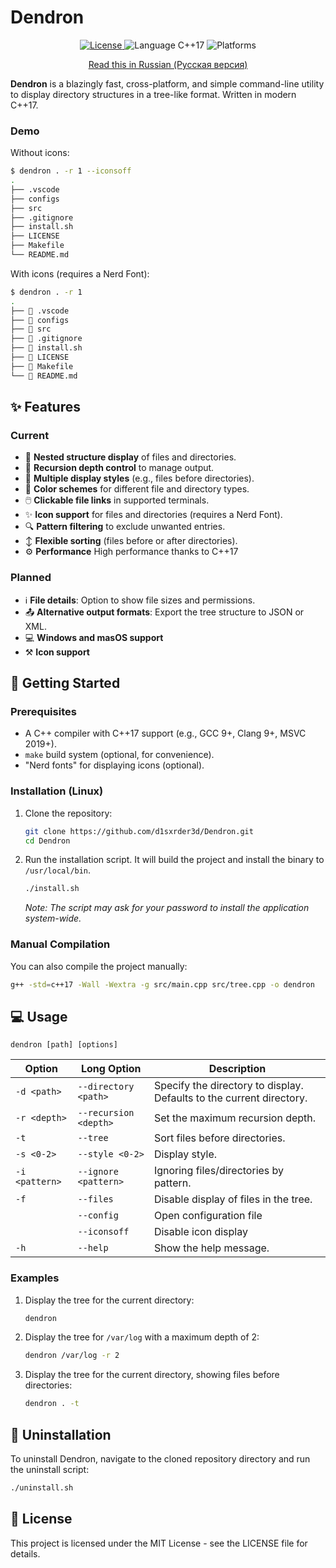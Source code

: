 # Dendron

<p align="center">
  <a href="https://github.com/d1sxrder3d/Dendron/blob/main/LICENSE">
    <img src="https://img.shields.io/badge/License-MIT-blue.svg" alt="License">
  </a>
  <img src="https://img.shields.io/badge/language-C%2B%2B17-blue.svg" alt="Language C++17">
  <img src="https://img.shields.io/badge/platform-Linux%20%7C%20macOS%20%7C%20Windows-lightgrey.svg" alt="Platforms">
</p>

<p align="center">
  <a href="docs/ru/README_ru.md">Read this in Russian (Русская версия)</a>
</p>



**Dendron** is a blazingly fast, cross-platform, and simple command-line utility to display directory structures in a tree-like format. Written in modern C++17.

### Demo

Without icons:
```sh
$ dendron . -r 1 --iconsoff
.
├── .vscode
├── configs
├── src
├── .gitignore
├── install.sh
├── LICENSE
├── Makefile
└── README.md
```

With icons (requires a Nerd Font):
```sh
$ dendron . -r 1
.
├──  .vscode
├──  configs
├──  src
├──  .gitignore
├──  install.sh
├──  LICENSE
├──  Makefile
└──  README.md
```

## ✨ Features

### Current
- 🌳 **Nested structure display** of files and directories.
- 📏 **Recursion depth control** to manage output.
- 🎨 **Multiple display styles** (e.g., files before directories).
- 🌈 **Color schemes** for different file and directory types.
- 🖱️ **Clickable file links** in supported terminals.
- ✨ **Icon support** for files and directories (requires a Nerd Font).
- 🔍 **Pattern filtering** to exclude unwanted entries.
- ↕️ **Flexible sorting** (files before or after directories).
- ⚙️ **Performance** High performance thanks to C++17

### Planned
- ℹ️ **File details**: Option to show file sizes and permissions.
- 📤 **Alternative output formats**: Export the tree structure to JSON or XML.
- 💻 **Windows and masOS support** 
- ⚒︎ **Icon support** 

## 🚀 Getting Started

### Prerequisites
- A C++ compiler with C++17 support (e.g., GCC 9+, Clang 9+, MSVC 2019+).
- `make` build system (optional, for convenience).
- "Nerd fonts" for displaying icons (optional).

### Installation (Linux)

1.  Clone the repository:
    ```sh
    git clone https://github.com/d1sxrder3d/Dendron.git
    cd Dendron
    ```
2.  Run the installation script. It will build the project and install the binary to `/usr/local/bin`.
    ```sh
    ./install.sh
    ```
    *Note: The script may ask for your password to install the application system-wide.*

### Manual Compilation
You can also compile the project manually:
```sh
g++ -std=c++17 -Wall -Wextra -g src/main.cpp src/tree.cpp -o dendron
```

## 💻 Usage

```
dendron [path] [options]
```
<h id="section_flags"></h>

| Option         | Long Option           | Description                                                              |
|----------------|-----------------------|--------------------------------------------------------------------------|
| `-d <path>`    | `--directory <path>`  | Specify the directory to display. Defaults to the current directory.     |
| `-r <depth>`   | `--recursion <depth>` | Set the maximum recursion depth.                                         |
| `-t`           | `--tree`              | Sort files before directories.                                           |
| `-s <0-2>`     | `--style <0-2>`       | Display style. |
| `-i <pattern>` | `--ignore <pattern>`  | Ignoring files/directories by pattern. |
| `-f`           | `--files`             | Disable display of files in the tree. |
|| `--config`            | Open configuration file             |
|| `--iconsoff`          | Disable icon display             |
| `-h`           | `--help`              | Show the help message.                                                   |

### Examples
1.  Display the tree for the current directory:
    ```sh
    dendron
    ```
2.  Display the tree for `/var/log` with a maximum depth of 2:
    ```sh
    dendron /var/log -r 2
    ```
3.  Display the tree for the current directory, showing files before directories:
    ```sh
    dendron . -t
    ```

## 🔧 Uninstallation
To uninstall Dendron, navigate to the cloned repository directory and run the uninstall script:
```sh
./uninstall.sh
```

## 📜 License
This project is licensed under the MIT License - see the LICENSE file for details.
